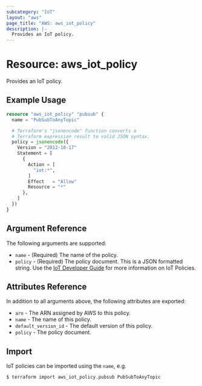 ```yaml
---
subcategory: "IoT"
layout: "aws"
page_title: "AWS: aws_iot_policy"
description: |-
  Provides an IoT policy.
---
```


# Resource: aws_iot_policy

Provides an IoT policy.

## Example Usage

```terraform
resource "aws_iot_policy" "pubsub" {
  name = "PubSubToAnyTopic"

  # Terraform's "jsonencode" function converts a
  # Terraform expression result to valid JSON syntax.
  policy = jsonencode({
    Version = "2012-10-17"
    Statement = [
      {
        Action = [
          "iot:*",
        ]
        Effect   = "Allow"
        Resource = "*"
      },
    ]
  })
}
```

## Argument Reference

The following arguments are supported:

* `name` - (Required) The name of the policy.
* `policy` - (Required) The policy document. This is a JSON formatted string. Use the [IoT Developer Guide](http://docs.aws.amazon.com/iot/latest/developerguide/iot-policies.html) for more information on IoT Policies.

## Attributes Reference

In addition to all arguments above, the following attributes are exported:

* `arn` - The ARN assigned by AWS to this policy.
* `name` - The name of this policy.
* `default_version_id` - The default version of this policy.
* `policy` - The policy document.

## Import

IoT policies can be imported using the `name`, e.g.

```
$ terraform import aws_iot_policy.pubsub PubSubToAnyTopic
```
